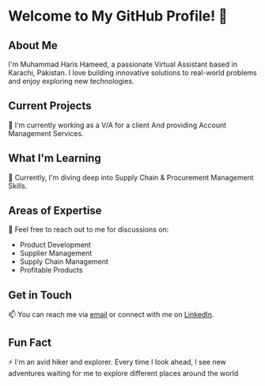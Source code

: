 # Welcome to My GitHub Profile! 👋

## About Me
I'm Muhammad Haris Hameed, a passionate Virtual Assistant based in Karachi, Pakistan. I love building innovative solutions to real-world problems and enjoy exploring new technologies.

## Current Projects
🚀 I'm currently working as a V/A for a client And providing Account Management Services.

## What I'm Learning
🌱 Currently, I'm diving deep into Supply Chain & Procurement Management Skills.

## Areas of Expertise
💬 Feel free to reach out to me for discussions on:
- Product Development 
- Supplier Management
- Supply Chain Management
- Profitable Products

## Get in Touch
📫 You can reach me via [email](mailto:mmharishameed@gmail.com) or connect with me on [LinkedIn](https://www.linkedin.com/in/mharishameed/).

## Fun Fact
⚡ I'm an avid hiker and explorer. Every time I look ahead, I see new adventures waiting for me to explore different places around the world 
